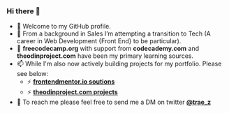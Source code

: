 ### Hi there 👋

- 🔭 Welcome to my GitHub profile.  
- 🌱 From a background in Sales I’m attempting a transition to Tech (A career in Web Development {Front End} to be particular).  
- 👯 **freecodecamp.org** with support from **codecademy.com** and **theodinproject.com** have been my primary learning sources.  
- 📫 While I'm also now actively building projects for my portfolio. Please see below:  
  - ⚡ [**frontendmentor.io soutions**](https://github.com/stars/traez/lists/frontendmentor-io-html-and-css)  
  - ⚡ [**theodinproject.com projects**](https://github.com/stars/traez/lists/theodinproject-com-javascript)  
- 💬 To reach me please feel free to send me a DM on twitter [**@trae_z**](https://twitter.com/trae_z) 

<!--
**traez/traez** is a ✨ _special_ ✨ repository because its `README.md` (this file) appears on your GitHub profile.

Here are some ideas to get you started:

- 🔭 I’m 
- 🌱 I’m currently learning ...
- 👯 I’m looking to collaborate on ...
- 🤔 I’m looking for help with ...
- 💬 Ask me about ...
- 📫 How to reach me: ...
- 😄 Pronouns: ...
- ⚡ Fun fact: ...
-->
